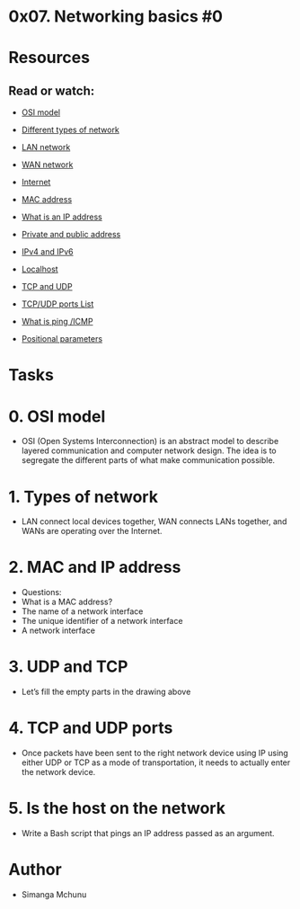 # 0x07. Networking basics #0

# Resources

## Read or watch:
- [OSI model](https://alx-intranet.hbtn.io/rltoken/k2uCsynicuNbu1cAQhXqVQ)

- [Different types of network](https://alx-intranet.hbtn.io/rltoken/XW3ZGm5Ya_a8XVDXcAKT_A)

- [LAN network](https://alx-intranet.hbtn.io/rltoken/en370-Hrwgi_GUvFcg3bKg)

- [WAN network](https://alx-intranet.hbtn.io/rltoken/Ah1EKqnINR85lM4P2WnLSw)

- [Internet](https://alx-intranet.hbtn.io/rltoken/Lwh9xQxFD4dWh5sIApXI1g)

- [MAC address](https://alx-intranet.hbtn.io/rltoken/j-Wp-YRvFTVP04SpIeRzHQ)

- [What is an IP address](https://alx-intranet.hbtn.io/rltoken/HaZZvrmGaQ3U7ZLDYgZb6w)

- [Private and public address](https://alx-intranet.hbtn.io/rltoken/OPJCZYuWSEXLIZOqU9Uc0A)

- [IPv4 and IPv6](https://alx-intranet.hbtn.io/rltoken/M8g-egWLlldTl6Y0QECdwA)

- [Localhost](https://alx-intranet.hbtn.io/rltoken/7lj-zoZQ7xFTkj4MTyos_g)

- [TCP and UDP](https://alx-intranet.hbtn.io/rltoken/uJbs8E9-FyATfsELpmtTIg)

- [TCP/UDP ports List](https://alx-intranet.hbtn.io/rltoken/4PYkqDfOvIZZb9aUPGOOzQ)

- [What is ping /ICMP](https://alx-intranet.hbtn.io/rltoken/3zBgO6r2M1Q8lUVt9g8aJw)

- [Positional parameters](https://alx-intranet.hbtn.io/rltoken/ZbMHH3jmxFhcrbigVy15iw)


# Tasks

# 0. OSI model
- OSI (Open Systems Interconnection) is an abstract model to describe layered communication and computer network design. The idea is to segregate the different parts of what make communication possible.

# 1. Types of network
- LAN connect local devices together, WAN connects LANs together, and WANs are operating over the Internet.

# 2. MAC and IP address
- Questions:
- What is a MAC address?
- The name of a network interface
- The unique identifier of a network interface
- A network interface

# 3. UDP and TCP 
- Let’s fill the empty parts in the drawing above
# 4. TCP and UDP ports
- Once packets have been sent to the right network device using IP using either UDP or TCP as a mode of transportation, it needs to actually enter the network device.
# 5. Is the host on the network
- Write a Bash script that pings an IP address passed as an argument.

# Author
- Simanga Mchunu
